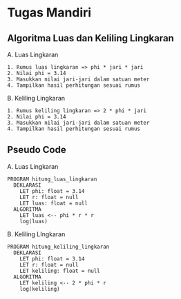 # Tugas Mandiri

## Algoritma Luas dan Keliling Lingkaran

A. Luas Lingkaran

    1. Rumus luas lingkaran => phi * jari * jari
    2. Nilai phi = 3.14
    3. Masukkan nilai jari-jari dalam satuan meter
    4. Tampilkan hasil perhitungan sesuai rumus

B. Keliling Lingkaran

    1. Rumus keliling lingkaran => 2 * phi * jari
    2. Nilai phi = 3.14
    3. Masukkan nilai jari-jari dalam satuan meter
    4. Tampilkan hasil perhitungan sesuai rumus

## Pseudo Code

A. Luas Lingkaran
```
PROGRAM hitung_luas_lingkaran
  DEKLARASI
    LET phi: float = 3.14
    LET r: float = null
    LET luas: float = null
  ALGORITMA
    LET luas <-- phi * r * r
    log(luas)
```

B. Keliling LIngkaran
```
PROGRAM hitung_keliling_lingkaran
  DEKLARASI
    LET phi: float = 3.14
    LET r: float = null
    LET keliling: float = null
  ALGORITMA
    LET keliling <-- 2 * phi * r
    log(keliling)
```
